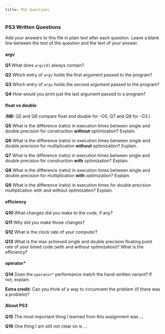 ```yaml
---
title: PS3 Questions
---
```


### PS3 Written Questions

Add your answers to this file in plain text after each question.  Leave a blank line between the text of the question and the text of your answer.

#### argv


**Q1** What does `argv[0]` always contain?


**Q2** Which entry of `argv` holds the first argument passed to the program?


**Q3** Which entry of `argv` holds the second argument passed to the program?


**Q4** How would you print just the last argument passed to a program?


#### float vs double

(**NB:**  Q5 and Q6 compare float and double for -O0, Q7 and Q8 for -O3.)

**Q5**  What is the difference (ratio) in execution times 
between single and double precision for
    construction **without** optimization? Explain.

**Q6**  What is the difference (ratio) in execution times
between single and double precision for
    multiplication **without** optimization? Explain.

**Q7**  What is the difference (ratio) in execution times 
between single and double precision for
    construction **with** optimization? Explain.

**Q8**  What is the difference (ratio) in execution times 
between single and double precision for 
    multiplication **with** optimization? Explain. 

**Q9**  What is the difference (ratio) in execution times 
for double precision
    multiplication with and without optimization? Explain. 


#### efficiency

**Q10** What changes did you make to the 
    code, if any?

**Q11** Why did you make those changes?

**Q12** What is the clock rate of your computer?

**Q13** What is the max achieved single and double precision floating point rate of your timed code (with and
    without optimization)?  What is the efficiency?


#### operator*

**Q14** Does the `operator*` performance match the hand-written variant? If not, 
explain. 


**Extra credit:**  Can you think of a way to circumvent the problem
(if there was a problem)?


#### About PS3


**Q15** The most important thing I learned from this assignment was ...


**Q16** One thing I am still not clear on is ...
